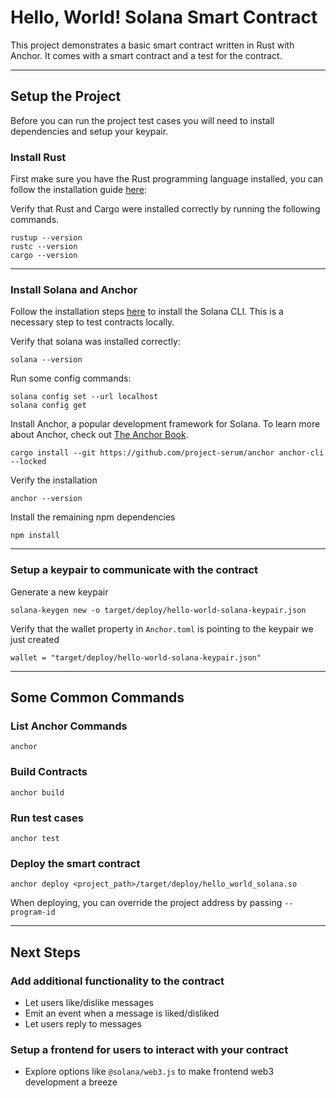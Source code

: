 # Hello, World! Solana Smart Contract

This project demonstrates a basic smart contract written in Rust with Anchor. It comes with a smart contract and a test for the contract.

---

## Setup the Project

Before you can run the project test cases you will need to install dependencies and setup your keypair.

### Install Rust
First make sure you have the Rust programming language installed, you can follow the installation guide [here](https://doc.rust-lang.org/book/ch01-01-installation.html?utm_source=buildspace.so&utm_medium=buildspace_project): 

Verify that Rust and Cargo were installed correctly by running the following commands.
```shell
rustup --version
rustc --version
cargo --version
```

---

### Install Solana and Anchor
Follow the installation steps [here](https://docs.solana.com/cli/install-solana-cli-tools#use-solanas-install-tool?utm_source=buildspace.so&utm_medium=buildspace_project) to install the Solana CLI. This is a necessary step to test contracts locally.

Verify that solana was installed correctly:
```shell
solana --version
```

Run some config commands:
```shell
solana config set --url localhost
solana config get
```

Install Anchor, a popular development framework for Solana. To learn more about Anchor, check out [The Anchor Book](https://book.anchor-lang.com/).

```shell
cargo install --git https://github.com/project-serum/anchor anchor-cli --locked
```
Verify the installation
```shell
anchor --version
```

Install the remaining npm dependencies
```shell
npm install
```

---

### Setup a keypair to communicate with the contract
Generate a new keypair
```shell
solana-keygen new -o target/deploy/hello-world-solana-keypair.json
```
Verify that the wallet property in `Anchor.toml` is pointing to the keypair we just created
```shell
wallet = "target/deploy/hello-world-solana-keypair.json"
```
---

## Some Common Commands

### List Anchor Commands
```shell
anchor
```

### Build Contracts
```shell
anchor build
```

### Run test cases
```shell
anchor test
```

### Deploy the smart contract
```shell
anchor deploy <project_path>/target/deploy/hello_world_solana.so
```
When deploying, you can override the project address by passing `--program-id`

---

## Next Steps

### Add additional functionality to the contract
 - Let users like/dislike messages
 - Emit an event when a message is liked/disliked
 - Let users reply to messages

### Setup a frontend for users to interact with your contract
 - Explore options like `@solana/web3.js` to make frontend web3 development a breeze
    